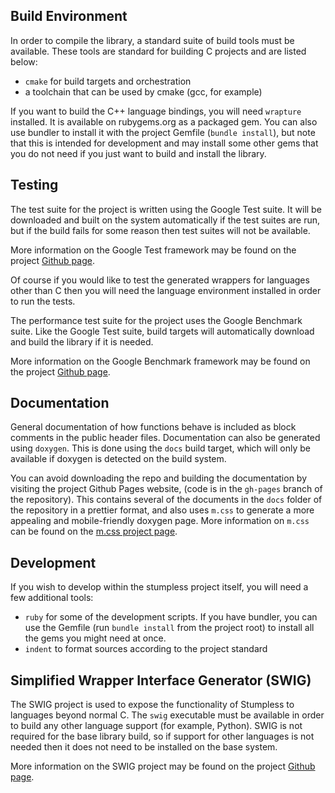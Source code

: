 ## Build Environment
In order to compile the library, a standard suite of build tools must be
available. These tools are standard for building C projects and are listed
below:
 * `cmake` for build targets and orchestration
 * a toolchain that can be used by cmake (gcc, for example)

If you want to build the C++ language bindings, you will need `wrapture`
installed. It is available on rubygems.org as a packaged gem. You can also
use bundler to install it with the project Gemfile (`bundle install`), but note
that this is intended for development and may install some other gems that you
do not need if you just want to build and install the library.

## Testing
The test suite for the project is written using the Google Test suite. It will
be downloaded and built on the system automatically if the test suites are run,
but if the build fails for some reason then test suites will not be available.

More information on the Google Test framework may be found on the project
[Github page](https://github.com/google/googletest).

Of course if you would like to test the generated wrappers for languages other
than C then you will need the language environment installed in order to run the
tests.

The performance test suite for the project uses the Google Benchmark suite. Like
the Google Test suite, build targets will automatically download and build the
library if it is needed.

More information on the Google Benchmark framework may be found on the project
[Github page](https://github.com/google/benchmark).

## Documentation
General documentation of how functions behave is included as block comments in
the public header files. Documentation can also be generated using `doxygen`.
This is done using the `docs` build target, which will only be available if
doxygen is detected on the build system.

You can avoid downloading the repo and building the documentation by visiting
the project Github Pages website, (code is in the `gh-pages` branch of the
repository). This contains several of the documents in the `docs` folder of the
repository in a prettier format, and also uses `m.css` to generate a more
appealing and mobile-friendly doxygen page. More information on `m.css` can be
found on the [m.css project page](https://mcss.mosra.cz/).

## Development
If you wish to develop within the stumpless project itself, you will need a few
additional tools:
 * `ruby` for some of the development scripts. If you have bundler, you can use
   the Gemfile (run `bundle install` from the project root) to install all the
   gems you might need at once.
 * `indent` to format sources according to the project standard

## Simplified Wrapper Interface Generator (SWIG)
The SWIG project is used to expose the functionality of Stumpless to languages
beyond normal C. The `swig` executable must be available in order to build any
other language support (for example, Python). SWIG is not required for the base
library build, so if support for other languages is not needed then it does not
need to be installed on the base system.

More information on the SWIG project may be found on the project
[Github page](https://github.com/swig/swig).
